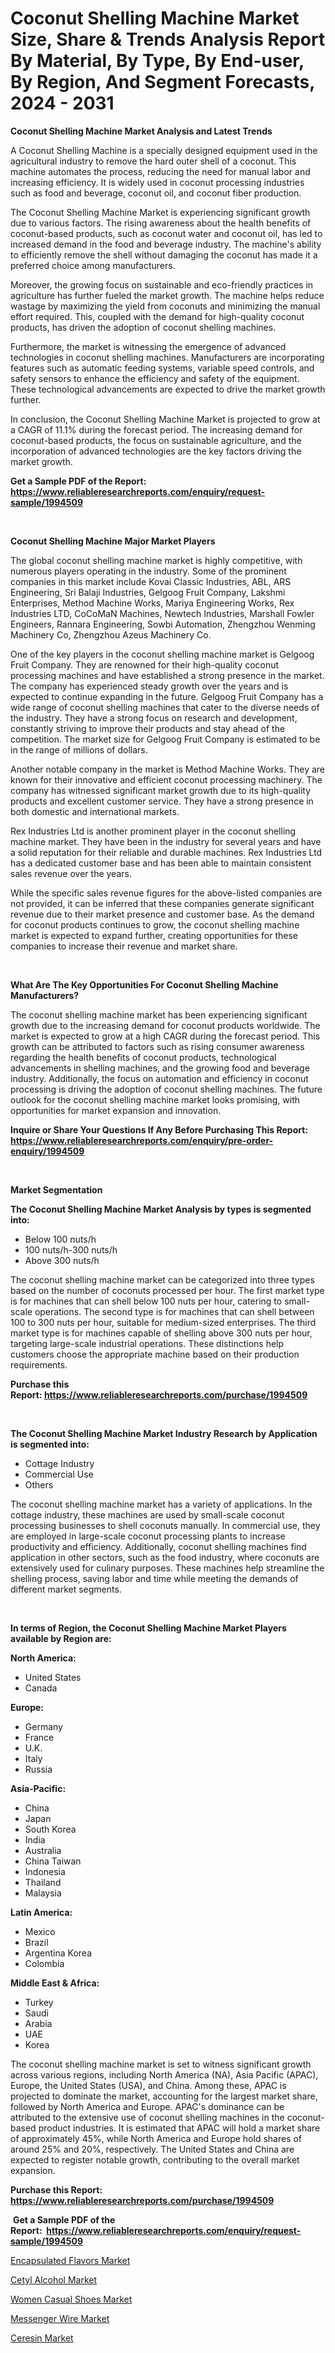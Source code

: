 <p><h1>Coconut Shelling Machine Market Size, Share & Trends Analysis Report By Material, By Type, By End-user, By Region, And Segment Forecasts, 2024 - 2031</h1></p><p><strong>Coconut Shelling Machine Market Analysis and Latest Trends</strong></p>
<p><p>A Coconut Shelling Machine is a specially designed equipment used in the agricultural industry to remove the hard outer shell of a coconut. This machine automates the process, reducing the need for manual labor and increasing efficiency. It is widely used in coconut processing industries such as food and beverage, coconut oil, and coconut fiber production.</p><p>The Coconut Shelling Machine Market is experiencing significant growth due to various factors. The rising awareness about the health benefits of coconut-based products, such as coconut water and coconut oil, has led to increased demand in the food and beverage industry. The machine's ability to efficiently remove the shell without damaging the coconut has made it a preferred choice among manufacturers.</p><p>Moreover, the growing focus on sustainable and eco-friendly practices in agriculture has further fueled the market growth. The machine helps reduce wastage by maximizing the yield from coconuts and minimizing the manual effort required. This, coupled with the demand for high-quality coconut products, has driven the adoption of coconut shelling machines.</p><p>Furthermore, the market is witnessing the emergence of advanced technologies in coconut shelling machines. Manufacturers are incorporating features such as automatic feeding systems, variable speed controls, and safety sensors to enhance the efficiency and safety of the equipment. These technological advancements are expected to drive the market growth further.</p><p>In conclusion, the Coconut Shelling Machine Market is projected to grow at a CAGR of 11.1% during the forecast period. The increasing demand for coconut-based products, the focus on sustainable agriculture, and the incorporation of advanced technologies are the key factors driving the market growth.</p></p>
<p><strong>Get a Sample PDF of the Report:&nbsp; <a href="https://www.reliableresearchreports.com/enquiry/request-sample/1994509">https://www.reliableresearchreports.com/enquiry/request-sample/1994509</a></strong></p>
<p>&nbsp;</p>
<p><strong>Coconut Shelling Machine Major Market Players</strong></p>
<p><p>The global coconut shelling machine market is highly competitive, with numerous players operating in the industry. Some of the prominent companies in this market include Kovai Classic Industries, ABL, ARS Engineering, Sri Balaji Industries, Gelgoog Fruit Company, Lakshmi Enterprises, Method Machine Works, Mariya Engineering Works, Rex Industries LTD, CoCoMaN Machines, Newtech Industries, Marshall Fowler Engineers, Rannara Engineering, Sowbi Automation, Zhengzhou Wenming Machinery Co, Zhengzhou Azeus Machinery Co.</p><p>One of the key players in the coconut shelling machine market is Gelgoog Fruit Company. They are renowned for their high-quality coconut processing machines and have established a strong presence in the market. The company has experienced steady growth over the years and is expected to continue expanding in the future. Gelgoog Fruit Company has a wide range of coconut shelling machines that cater to the diverse needs of the industry. They have a strong focus on research and development, constantly striving to improve their products and stay ahead of the competition. The market size for Gelgoog Fruit Company is estimated to be in the range of millions of dollars.</p><p>Another notable company in the market is Method Machine Works. They are known for their innovative and efficient coconut processing machinery. The company has witnessed significant market growth due to its high-quality products and excellent customer service. They have a strong presence in both domestic and international markets.</p><p>Rex Industries Ltd is another prominent player in the coconut shelling machine market. They have been in the industry for several years and have a solid reputation for their reliable and durable machines. Rex Industries Ltd has a dedicated customer base and has been able to maintain consistent sales revenue over the years.</p><p>While the specific sales revenue figures for the above-listed companies are not provided, it can be inferred that these companies generate significant revenue due to their market presence and customer base. As the demand for coconut products continues to grow, the coconut shelling machine market is expected to expand further, creating opportunities for these companies to increase their revenue and market share.</p></p>
<p>&nbsp;</p>
<p><strong>What Are The Key Opportunities For Coconut Shelling Machine Manufacturers?</strong></p>
<p><p>The coconut shelling machine market has been experiencing significant growth due to the increasing demand for coconut products worldwide. The market is expected to grow at a high CAGR during the forecast period. This growth can be attributed to factors such as rising consumer awareness regarding the health benefits of coconut products, technological advancements in shelling machines, and the growing food and beverage industry. Additionally, the focus on automation and efficiency in coconut processing is driving the adoption of coconut shelling machines. The future outlook for the coconut shelling machine market looks promising, with opportunities for market expansion and innovation.</p></p>
<p><strong>Inquire or Share Your Questions If Any Before Purchasing This Report: <a href="https://www.reliableresearchreports.com/enquiry/pre-order-enquiry/1994509">https://www.reliableresearchreports.com/enquiry/pre-order-enquiry/1994509</a></strong></p>
<p>&nbsp;</p>
<p><strong>Market Segmentation</strong></p>
<p><strong>The Coconut Shelling Machine Market Analysis by types is segmented into:</strong></p>
<p><ul><li>Below 100 nuts/h</li><li>100 nuts/h-300 nuts/h</li><li>Above 300 nuts/h</li></ul></p>
<p><p>The coconut shelling machine market can be categorized into three types based on the number of coconuts processed per hour. The first market type is for machines that can shell below 100 nuts per hour, catering to small-scale operations. The second type is for machines that can shell between 100 to 300 nuts per hour, suitable for medium-sized enterprises. The third market type is for machines capable of shelling above 300 nuts per hour, targeting large-scale industrial operations. These distinctions help customers choose the appropriate machine based on their production requirements.</p></p>
<p><strong>Purchase this Report:&nbsp;<a href="https://www.reliableresearchreports.com/purchase/1994509">https://www.reliableresearchreports.com/purchase/1994509</a></strong></p>
<p>&nbsp;</p>
<p><strong>The Coconut Shelling Machine Market Industry Research by Application is segmented into:</strong></p>
<p><ul><li>Cottage Industry</li><li>Commercial Use</li><li>Others</li></ul></p>
<p><p>The coconut shelling machine market has a variety of applications. In the cottage industry, these machines are used by small-scale coconut processing businesses to shell coconuts manually. In commercial use, they are employed in large-scale coconut processing plants to increase productivity and efficiency. Additionally, coconut shelling machines find application in other sectors, such as the food industry, where coconuts are extensively used for culinary purposes. These machines help streamline the shelling process, saving labor and time while meeting the demands of different market segments.</p></p>
<p>&nbsp;</p>
<p><strong>In terms of Region, the Coconut Shelling Machine Market Players available by Region are:</strong></p>
<p>
    <p> <strong> North America: </strong>
        <ul>
            <li>United States</li>
            <li>Canada</li>
        </ul>
        </p> 
    <p> <strong> Europe: </strong>
        <ul>
            <li>Germany</li>
            <li>France</li>
            <li>U.K.</li>
            <li>Italy</li>
            <li>Russia</li>
        </ul>
        </p> 
    <p> <strong> Asia-Pacific: </strong>
        <ul>
            <li>China</li>
            <li>Japan</li>
            <li>South Korea</li>
            <li>India</li>
            <li>Australia</li>
            <li>China Taiwan</li>
            <li>Indonesia</li>
            <li>Thailand</li>
            <li>Malaysia</li>
        </ul>
        </p> 
    <p> <strong> Latin America: </strong>
        <ul>
            <li>Mexico</li>
            <li>Brazil</li>
            <li>Argentina Korea</li>
            <li>Colombia</li>
        </ul>
        </p> 
    <p> <strong> Middle East & Africa: </strong>
        <ul>
            <li>Turkey</li>
            <li>Saudi</li>
            <li>Arabia</li>
            <li>UAE</li>
            <li>Korea</li>
        </ul>
    </p>
    </p>
<p><p>The coconut shelling machine market is set to witness significant growth across various regions, including North America (NA), Asia Pacific (APAC), Europe, the United States (USA), and China. Among these, APAC is projected to dominate the market, accounting for the largest market share, followed by North America and Europe. APAC's dominance can be attributed to the extensive use of coconut shelling machines in the coconut-based product industries. It is estimated that APAC will hold a market share of approximately 45%, while North America and Europe hold shares of around 25% and 20%, respectively. The United States and China are expected to register notable growth, contributing to the overall market expansion.</p></p>
<p><strong>Purchase this Report: <a href="https://www.reliableresearchreports.com/purchase/1994509">https://www.reliableresearchreports.com/purchase/1994509</a></strong></p>
<p>&nbsp;<strong>Get a Sample PDF of the Report:&nbsp;&nbsp;<a href="https://www.reliableresearchreports.com/enquiry/request-sample/1994509">https://www.reliableresearchreports.com/enquiry/request-sample/1994509</a></strong></p>
<p><strong></strong></p>
<p><p><a href="https://medium.com/@judyolson40/encapsulated-flavors-market-size-reveals-the-best-marketing-channels-in-global-industry-2cf6b5bc0539">Encapsulated Flavors Market</a></p><p><a href="https://medium.com/@judyolson40/cetyl-alcohol-market-share-evolution-and-market-growth-trends-2023-2030-f963079fa797">Cetyl Alcohol Market</a></p><p><a href="https://medium.com/@judyolson40/women-casual-shoes-market-trends-and-market-analysis-forecasted-for-period-2023-2030-d6578e55236a">Women Casual Shoes Market</a></p><p><a href="https://medium.com/@judyolson40/messenger-wire-market-furnishes-information-on-market-share-market-trends-and-market-growth-8fcadc38b0ef">Messenger Wire Market</a></p><p><a href="https://medium.com/@judyolson40/ceresin-market-share-evolution-and-market-growth-trends-2023-2030-e737a6a23f60">Ceresin Market</a></p></p>